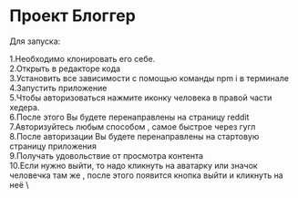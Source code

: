 # Проект Блоггер

Для запуска:

1.Необходимо клонировать его себе.\
2.Открыть в редакторе кода \
3.Установить все зависимости с помощью команды npm i в терминале \
4.Запустить приложение \
5.Чтобы авторизоваться нажмите иконку человека в правой части хедера. \
6.После этого Вы будете перенаправлены на страницу reddit \
7.Авторизуйтесь любым способом , самое быстрое через гугл \
8.После авторизации Вы будете перенаправлены на стартовую страницу приложения \
9.Получать удовольствие от просмотра контента \
10.Если нужно выйти, то надо кликнуть на аватарку или значок человечка там же , после этого появится кнопка выйти и кликнуть на неё \
